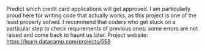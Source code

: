 Predict which credit card applications will get approved. I am particularly proud here for writing code that actually works, as this project is one of the least properly solved. I recommend that coders who get stuck on a particular step to check requirements of previous ones: some errors are not raised and come back to haunt us later. 
Project website: https://learn.datacamp.com/projects/558
